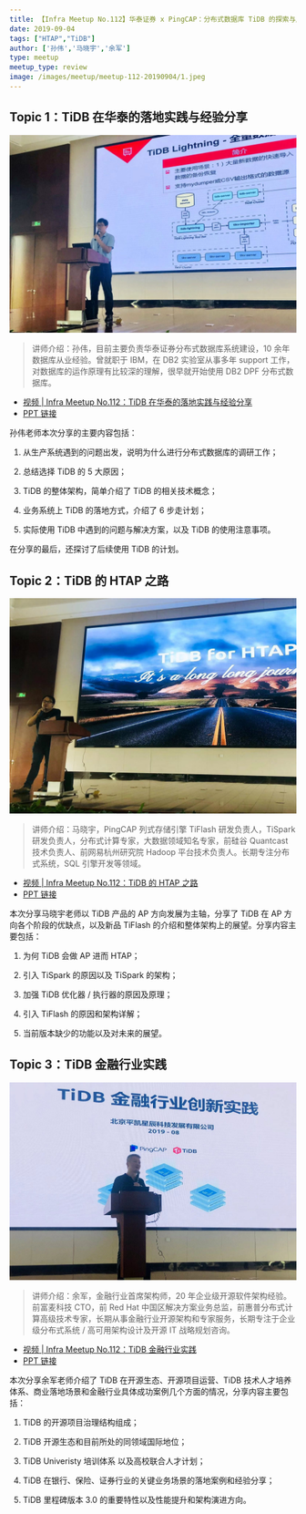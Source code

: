 ```yaml
---
title: 【Infra Meetup No.112】华泰证券 x PingCAP：分布式数据库 TiDB 的探索与应用 
date: 2019-09-04
tags: ["HTAP","TiDB"]
author: ['孙伟','马晓宇','余军']
type: meetup
meetup_type: review
image: /images/meetup/meetup-112-20190904/1.jpeg
---
```


## Topic 1：TiDB 在华泰的落地实践与经验分享

![孙伟 | 华泰证券](media/meetup-112-20190904/1.jpeg)

>讲师介绍：孙伟，目前主要负责华泰证券分布式数据库系统建设，10 余年数据库从业经验。曾就职于 IBM，在 DB2 实验室从事多年 support 工作，对数据库的运作原理有比较深的理解，很早就开始使用 DB2 DPF 分布式数据库。

+ [视频 | Infra Meetup No.112：TiDB 在华泰的落地实践与经验分享](https://www.bilibili.com/video/av66576249/?p=1)
+ [PPT 链接](https://github.com/pingcap/presentations/blob/master/Infra-Meetup/Infra-Meetup-112-%E5%AD%99%E4%BC%9F-TiDB%20%E5%9C%A8%E5%8D%8E%E6%B3%B0%E7%9A%84%E8%90%BD%E5%9C%B0%E5%AE%9E%E8%B7%B5%E4%B8%8E%E7%BB%8F%E9%AA%8C%E5%88%86%E4%BA%AB.pdf)

孙伟老师本次分享的主要内容包括：

1. 从生产系统遇到的问题出发，说明为什么进行分布式数据库的调研工作；

2. 总结选择 TiDB 的 5 大原因；

3. TiDB 的整体架构，简单介绍了 TiDB 的相关技术概念；

4. 业务系统上 TiDB 的落地方式，介绍了 6 步走计划；

5. 实际使用 TiDB 中遇到的问题与解决方案，以及 TiDB 的使用注意事项。

在分享的最后，还探讨了后续使用 TiDB 的计划。

## Topic 2：TiDB 的 HTAP 之路

![马晓宇 | PingCAP](media/meetup-112-20190904/2.jpeg)

>讲师介绍：马晓宇，PingCAP 列式存储引擎 TiFlash 研发负责人，TiSpark 研发负责人，分布式计算专家，大数据领域知名专家，前硅谷 Quantcast 技术负责人、前网易杭州研究院 Hadoop 平台技术负责人。长期专注分布式系统，SQL 引擎开发等领域。

+ [视频 | Infra Meetup No.112：TiDB 的 HTAP 之路](https://www.bilibili.com/video/av66576249/?p=2)
+ [PPT 链接](https://github.com/pingcap/presentations/blob/master/Infra-Meetup/Infra-Meetup-112-%E9%A9%AC%E6%99%93%E5%AE%87-TiDB%20%E7%9A%84%20HTAP%20%E4%B9%8B%E8%B7%AF.pdf)

本次分享马晓宇老师以 TiDB 产品的 AP 方向发展为主轴，分享了 TiDB 在 AP 方向各个阶段的优缺点，以及新品 TiFlash 的介绍和整体架构上的展望。分享内容主要包括：

1. 为何 TiDB 会做 AP 进而 HTAP；

2. 引入 TiSpark 的原因以及 TiSpark 的架构；

3. 加强 TiDB 优化器 / 执行器的原因及原理；

4. 引入 TiFlash 的原因和架构详解；

5. 当前版本缺少的功能以及对未来的展望。

## Topic 3：TiDB 金融行业实践

![余军 | PingCAP](media/meetup-112-20190904/3.jpeg)

>讲师介绍：余军，金融行业首席架构师，20 年企业级开源软件架构经验。前富麦科技 CTO，前 Red Hat 中国区解决方案业务总监，前惠普分布式计算高级技术专家，长期从事金融行业开源架构和专家服务，长期专注于企业级分布式系统 / 高可用架构设计及开源 IT 战略规划咨询。

+ [视频 | Infra Meetup No.112：TiDB 金融行业实践](https://www.bilibili.com/video/av66576249/?p=3)
+ [PPT 链接](https://github.com/pingcap/presentations/blob/master/Infra-Meetup/Infra-Meetup-112-%E4%BD%99%E5%86%9B-TiDB%20%E9%87%91%E8%9E%8D%E8%A1%8C%E4%B8%9A%E5%AE%9E%E8%B7%B5.pdf)

本次分享余军老师介绍了 TiDB 在开源生态、开源项目运营、TiDB 技术人才培养体系、商业落地场景和金融行业具体成功案例几个方面的情况，分享内容主要包括：

1. TiDB 的开源项目治理结构组成；

2. TiDB 开源生态和目前所处的同领域国际地位；

3. TiDB Univeristy 培训体系  以及高校联合人才计划；

4. TiDB 在银行、保险、证券行业的关键业务场景的落地案例和经验分享；

5. TiDB 里程碑版本 3.0 的重要特性以及性能提升和架构演进方向。